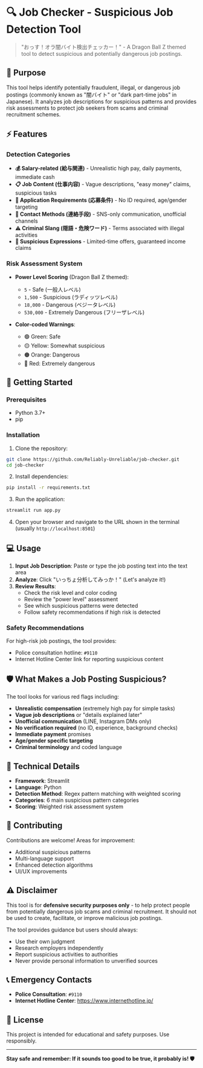# 🔍 Job Checker - Suspicious Job Detection Tool

> "おっす！オラ闇バイト検出チェッカー！" - A Dragon Ball Z themed tool to detect suspicious and potentially dangerous job postings.

## 🎯 Purpose

This tool helps identify potentially fraudulent, illegal, or dangerous job postings (commonly known as "闇バイト" or "dark part-time jobs" in Japanese). It analyzes job descriptions for suspicious patterns and provides risk assessments to protect job seekers from scams and criminal recruitment schemes.

## ⚡ Features

### Detection Categories
- **💰 Salary-related (給与関連)** - Unrealistic high pay, daily payments, immediate cash
- **📋 Job Content (仕事内容)** - Vague descriptions, "easy money" claims, suspicious tasks
- **📝 Application Requirements (応募条件)** - No ID required, age/gender targeting
- **📱 Contact Methods (連絡手段)** - SNS-only communication, unofficial channels
- **⚠️ Criminal Slang (隠語・危険ワード)** - Terms associated with illegal activities
- **🚨 Suspicious Expressions** - Limited-time offers, guaranteed income claims

### Risk Assessment System
- **Power Level Scoring** (Dragon Ball Z themed):
  - `5` - Safe (一般人レベル)
  - `1,500` - Suspicious (ラディッツレベル)
  - `18,000` - Dangerous (ベジータレベル)
  - `530,000` - Extremely Dangerous (フリーザレベル)

- **Color-coded Warnings**:
  - 🟢 Green: Safe
  - 🟡 Yellow: Somewhat suspicious
  - 🟠 Orange: Dangerous
  - 🔴 Red: Extremely dangerous

## 🚀 Getting Started

### Prerequisites
- Python 3.7+
- pip

### Installation

1. Clone the repository:
```bash
git clone https://github.com/Reliably-Unreliable/job-checker.git
cd job-checker
```

2. Install dependencies:
```bash
pip install -r requirements.txt
```

3. Run the application:
```bash
streamlit run app.py
```

4. Open your browser and navigate to the URL shown in the terminal (usually `http://localhost:8501`)

## 💻 Usage

1. **Input Job Description**: Paste or type the job posting text into the text area
2. **Analyze**: Click "いっちょ分析してみっか！" (Let's analyze it!)
3. **Review Results**: 
   - Check the risk level and color coding
   - Review the "power level" assessment
   - See which suspicious patterns were detected
   - Follow safety recommendations if high risk is detected

### Safety Recommendations
For high-risk job postings, the tool provides:
- Police consultation hotline: `#9110`
- Internet Hotline Center link for reporting suspicious content

## 🛡️ What Makes a Job Posting Suspicious?

The tool looks for various red flags including:

- **Unrealistic compensation** (extremely high pay for simple tasks)
- **Vague job descriptions** or "details explained later"
- **Unofficial communication** (LINE, Instagram DMs only)
- **No verification required** (no ID, experience, background checks)
- **Immediate payment** promises
- **Age/gender specific targeting**
- **Criminal terminology** and coded language

## 🔧 Technical Details

- **Framework**: Streamlit
- **Language**: Python
- **Detection Method**: Regex pattern matching with weighted scoring
- **Categories**: 6 main suspicious pattern categories
- **Scoring**: Weighted risk assessment system

## 🤝 Contributing

Contributions are welcome! Areas for improvement:
- Additional suspicious patterns
- Multi-language support
- Enhanced detection algorithms
- UI/UX improvements

## ⚠️ Disclaimer

This tool is for **defensive security purposes only** - to help protect people from potentially dangerous job scams and criminal recruitment. It should not be used to create, facilitate, or improve malicious job postings.

The tool provides guidance but users should always:
- Use their own judgment
- Research employers independently
- Report suspicious activities to authorities
- Never provide personal information to unverified sources

## 📞 Emergency Contacts

- **Police Consultation**: `#9110`
- **Internet Hotline Center**: https://www.internethotline.jp/

## 📄 License

This project is intended for educational and safety purposes. Use responsibly.

---

**Stay safe and remember: If it sounds too good to be true, it probably is! 🛡️**
